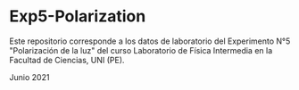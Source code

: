 # Exp5-Polarization

 Este repositorio corresponde a los datos de laboratorio del Experimento N°5 "Polarización de la luz" del curso Laboratorio de Física Intermedia en la Facultad de Ciencias, UNI (PE).
 
 Junio 2021
